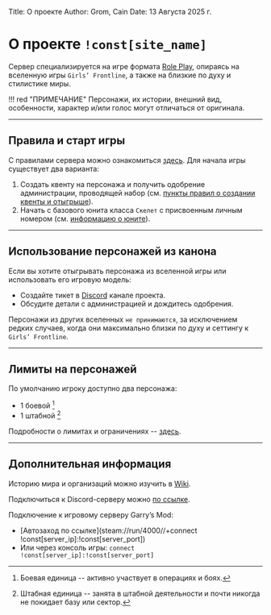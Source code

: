 Title: О проекте
Author: Grom, Cain
Date: 13 Августа 2025 г.

# О проекте `!const[site_name]`
Сервер специализируется на игре формата [Role Play](/wiki/docs/server_rules/termins#role-play-rp), опираясь на вселенную игры `Girls’ Frontline`, а также на близкие по духу и стилистике миры.

!!! red "ПРИМЕЧАНИЕ"
    Персонажи, их истории, внешний вид, особенности, характер и/или голос могут отличаться от оригинала.

---

## Правила и старт игры

С правилами сервера можно ознакомиться [здесь](/wiki/docs/server_rules/rules).
Для начала игры существует два варианта:
1. Создать квенту на персонажа и получить одобрение администрации, проводящей набор (см. [пункты правил о создании квенты и отыгрыше](/wiki/docs/server_rules/rp_base)).
2. Начать с базового юнита класса `Скелет` с присвоенным личным номером (см. [информацию о юните](/wiki/docs/server_rules/rp_base)).

---

## Использование персонажей из канона
Если вы хотите отыгрывать персонажа из вселенной игры или использовать его игровую модель:
- Создайте тикет в [Discord](/discord) канале проекта.
- Обсудите детали с администрацией и дождитесь одобрения.

Персонажи из других вселенных `не принимаются`, за исключением редких случаев, когда они максимально близки по духу и сеттингу к `Girls’ Frontline`.

---

## Лимиты на персонажей
По умолчанию игроку доступно два персонажа:
- 1 боевой [^1]
- 1 штабной [^2]

Подробности о лимитах и ограничениях -- [здесь](/wiki/docs/limits).

[^1]: Боевая единица -- активно участвует в операциях и боях.
[^2]: Штабная единица -- занята в штабной деятельности и почти никогда не покидает базу или сектор.

---

## Дополнительная информация

Историю мира и организаций можно изучить в [Wiki](/wiki/world_lore).

Подключиться к Discord-серверу можно [по ссылке](/discord).

Подключение к игровому серверу Garry’s Mod:
- [Автозаход по ссылке](steam://run/4000//+connect !const[server_ip]:!const[server_port])
- Или через консоль игры: `connect !const[server_ip]:!const[server_port]`
